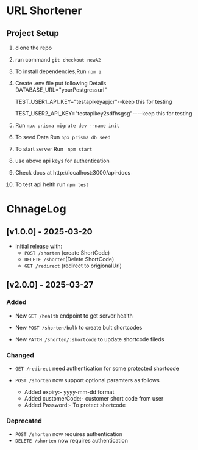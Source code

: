 # URL Shortener

## Project Setup

1. clone the repo
2. run command ```git checkout newA2 ```

3. To install dependencies,Run `npm i`
4. Create .env file put following Details\
   DATABASE_URL="yourPostgressurl"

   TEST_USER1_API_KEY="testapikeyapjcr"--keep this for testing

   TEST_USER2_API_KEY="testapikey2sdfhsgsg"----keep this for testing
3. Run ``` npx prisma migrate dev --name init ```
4. To seed Data Run ```npx prisma db seed ```
3. To start server Run ` npm start`
5. use above api keys for authentication 
4. Check docs at http://localhost:3000/api-docs
5. To test api helth run `npm test `

# ChnageLog

## [v1.0.0] - 2025-03-20
- Initial release with:
    - `POST /shorten` (create ShortCode)
    - `DELETE /shorten`(Delete ShortCode)
    - `GET /redirect` (redirect to origionalUrl)

## [v2.0.0] - 2025-03-27

### Added
- New `GET /health` endpoint to get server health
- New `POST /shorten/bulk` to create bult shortcodes

- New `PATCH /shorten/:shortcode` to update shortcode fileds

### Changed
- `GET /redirect` need authentication for some protected shortcode

- `POST /shorten` now support optional paramters as follows
  - Added expiry:- yyyy-mm-dd format
  - Added customerCode:- customer short code from user
  - Added Password:- To protect shortcode
### Deprecated
- `POST /shorten` now requires authentication
- `DELETE /shorten` now requires authentication



